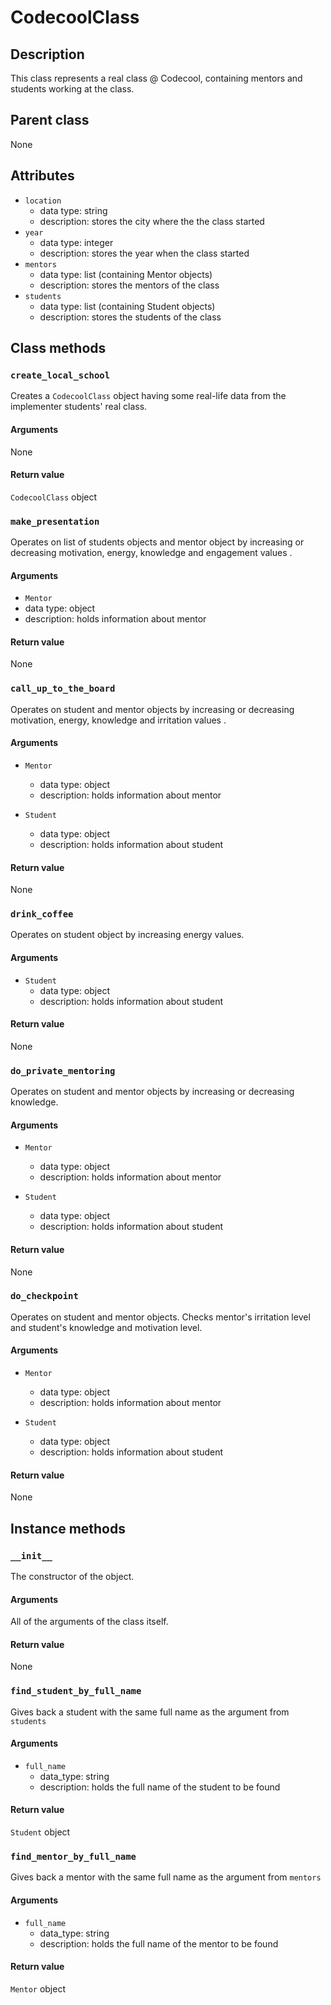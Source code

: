 # CodecoolClass

## Description
This class represents a real class @ Codecool, containing mentors and students working at the class.

## Parent class
None

## Attributes

* ```location```
  * data type: string
  * description: stores the city where the the class started
* ```year```
  * data type: integer
  * description: stores the year when the class started
* ```mentors```
   * data type: list (containing Mentor objects)
   * description: stores the mentors of the class
* ```students```
  * data type: list (containing Student objects)
  * description: stores the students of the class

## Class methods


### ```create_local_school```

Creates a ```CodecoolClass``` object having some real-life data from the implementer students' real class.

#### Arguments
None

#### Return value

```CodecoolClass``` object



### ```make_presentation```

Operates on list of students objects and mentor object by increasing or decreasing motivation, energy, knowledge and engagement values .

#### Arguments
* ```Mentor```
 * data type: object
 * description: holds information about mentor

#### Return value
None



### ```call_up_to_the_board```

Operates on student and mentor objects by
increasing or decreasing motivation, energy, knowledge and irritation values .

#### Arguments
* ```Mentor```
  * data type: object
  * description: holds information about mentor

* ```Student```
  * data type: object
  * description: holds information about student

#### Return value
 None



### ```drink_coffee```

Operates on student object by increasing energy values.

#### Arguments
* ```Student```
  * data type: object
  * description: holds information about student

#### Return value
  None



### ```do_private_mentoring```

Operates on student and mentor objects by increasing or decreasing knowledge.

#### Arguments
* ```Mentor```
  * data type: object
  * description: holds information about mentor

* ```Student```
  * data type: object
  * description: holds information about student

#### Return value
None



### ```do_checkpoint```

Operates on student and mentor objects.
Checks mentor's irritation level and student's knowledge and motivation level.

#### Arguments
* ```Mentor```
  * data type: object
  * description: holds information about mentor

* ```Student```
  * data type: object
  * description: holds information about student

#### Return value
None


## Instance methods



### ```__init__```
The constructor of the object.

#### Arguments

All of the arguments of the class itself.

#### Return value
None



### ```find_student_by_full_name```

Gives back a student with the same full name as the argument from ```students```

#### Arguments
* ```full_name```
  * data_type: string
  * description: holds the full name of the student to be found

#### Return value
```Student``` object



### ```find_mentor_by_full_name```
Gives back a mentor with the same full name as the argument from ```mentors```

#### Arguments
* ```full_name```
  * data_type: string
  * description: holds the full name of the mentor to be found

#### Return value
```Mentor``` object


